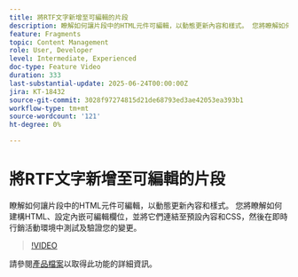 ```yaml
---
title: 將RTF文字新增至可編輯的片段
description: 瞭解如何讓片段中的HTML元件可編輯，以動態更新內容和樣式。 您將瞭解如何建構HTML、設定內嵌可編輯欄位，並將它們連結至預設內容和CSS，然後在即時行銷活動環境中測試及驗證您的變更。
feature: Fragments
topic: Content Management
role: User, Developer
level: Intermediate, Experienced
doc-type: Feature Video
duration: 333
last-substantial-update: 2025-06-24T00:00:00Z
jira: KT-18432
source-git-commit: 3028f97274815d21de68793ed3ae42053ea393b1
workflow-type: tm+mt
source-wordcount: '121'
ht-degree: 0%

---
```



# 將RTF文字新增至可編輯的片段

瞭解如何讓片段中的HTML元件可編輯，以動態更新內容和樣式。 您將瞭解如何建構HTML、設定內嵌可編輯欄位，並將它們連結至預設內容和CSS，然後在即時行銷活動環境中測試及驗證您的變更。

>[!VIDEO](https://video.tv.adobe.com/v/3464363/?learn=on&enablevpops)

請參閱[產品檔案](https://experienceleague.adobe.com/zh-hant/docs/journey-optimizer/using/content-management/fragments/customizable-fragments)以取得此功能的詳細資訊。
